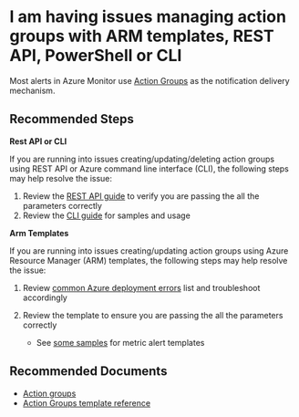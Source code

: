 
<properties
	pageTitle="I am having issues managing Action groups with API/CLI"
	description="I am having issues managing Action groups with API/CLI"
	infoBubbleText=""
	service="microsoft.insights"
	resource="actiongroups"
	authors="dkamstra"
	ms.author="dukek"
	displayOrder="8"
	articleId="alerts-crud-api-action-groups"
	diagnosticScenario=""
	selfHelpType="generic"
	supportTopicIds="32739756"
	resourceTags=""
	productPesIds="15454"
	cloudEnvironments="public,fairfax, mooncake, usnat, ussec"
	ownershipId="AzureMonitoring_ActionGroup"
/>

# I am having issues managing action groups with ARM templates, REST API, PowerShell or CLI 

Most alerts in Azure Monitor use [Action Groups](https://docs.microsoft.com/azure/monitoring-and-diagnostics/monitoring-action-groups) as the notification delivery mechanism.

## **Recommended Steps**

__Rest API or CLI__

If you are running into issues creating/updating/deleting action groups using REST API or Azure command line interface (CLI), the following steps may help resolve the issue:

1. Review the [REST API guide](https://docs.microsoft.com/rest/api/monitor/actiongroups/) to verify you are passing the all the parameters correctly
2. Review the [CLI guide](https://docs.microsoft.com/cli/azure/monitor/action-group?view=azure-cli-latest) for samples and usage


__Arm Templates__

If you are running into issues creating/updating action groups using Azure Resource Manager (ARM) templates, the following steps may help resolve the issue:

1. Review [common Azure deployment errors](https://docs.microsoft.com/azure/azure-resource-manager/resource-manager-common-deployment-errors) list and troubleshoot accordingly
2. Review the template to ensure you are passing the all the parameters correctly

    * See [some samples](https://docs.microsoft.com/azure/azure-monitor/platform/action-groups-create-resource-manager-template) for metric alert templates

## **Recommended Documents**

* [Action groups](https://docs.microsoft.com/azure/azure-monitor/platform/action-groups)<br>
* [Action Groups template reference](https://docs.microsoft.com/azure/templates/microsoft.insights/2018-09-01/actiongroups)

